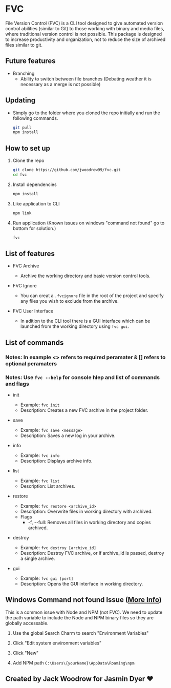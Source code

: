 # FVC

File Version Control (FVC) is a CLI tool designed to give automated version control abilities (similar to Git) to those working with binary and media files, where traditional version control is not possible. This package is designed to increase productivity and organization, not to reduce the size of archived files similar to git.

## Future features

* Branching
  * Ability to switch between file branches (Debating weather it is necessary as a merge is not possible)

## Updating

* Simply go to the folder where you cloned the repo initially and run the following commands.

    ```bash
    git pull
    npm install
    ```

## How to set up

1. Clone the repo

    ```bash
    git clone https://github.com/jwoodrow99/fvc.git
    cd fvc
    ```

2. Install dependencies

    ```bash
    npm install
    ```

3. Like application to CLI

    ```bash
    npm link
    ```

4. Run application (Known issues on windows "command not found" go to bottom for solution.)

    ```bash
    fvc
    ```

## List of features

* FVC Archive
  * Archive the working directory and basic version control tools.

* FVC Ignore
  * You can creat a ```.fvcignore``` file in the root of the project and specify any files you wish to exclude from the archive.

* FVC User Interface
  * In adition to the CLI tool there is a GUI interface which can be launched from the working directory using ```fvc gui```.

## List of commands

### Notes: In example <> refers to required peramater & [] refers to optional peramaters

### Notes: Use ```fvc --help``` for console hlep and list of commands and flags

* init
  * Example: ```fvc init```
  * Description: Creates a new FVC archive in the project folder.

* save
  * Example: ```fvc save <message>```
  * Description: Saves a new log in your archive.

* info
  * Example: ```fvc info```
  * Description: Displays archive info.

* list
  * Example: ```fvc list```
  * Description: List archives.

* restore
  * Example: ```fvc restore <archive_id>```
  * Description: Overwrite files in working directory with archived.
  * Flags
    * -f, --full: Removes all files in working directory and copies archived.

* destroy
  * Example: ```fvc destroy [archive_id]```
  * Description: Destroy FVC archive, or if archive_id is passed, destroy a single archive.

* gui
  * Example: ```fvc gui [port]```
  * Description: Opens the GUI interface in working directory.

## Windows Command not found Issue ([More Info](https://stackoverflow.com/questions/27864040/fixing-npm-path-in-windows-8-and-10))

This is a common issue with Node and NPM (not FVC). We need to update the path variable to include the Node and NPM binary files so they are globally accessable.

1. Use the global Search Charm to search "Environment Variables"

2. Click "Edit system environment variables"

3. Click "New"

4. Add NPM path ```C:\Users\{yourName}\AppData\Roaming\npm```

## Created by Jack Woodrow for Jasmin Dyer ❤
